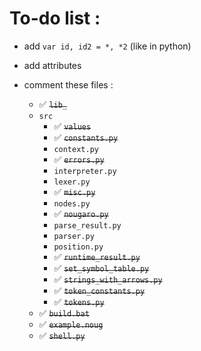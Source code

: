 # To-do list :
* add `var id, id2 = *, *2` (like in python)
* add attributes

* comment these files :
  * ✅ ~~`lib_`~~
  * `src`
    * ✅ ~~`values`~~
    * ✅ ~~`constants.py`~~
    * `context.py`
    * ✅ ~~`errors.py`~~
    * `interpreter.py`
    * `lexer.py`
    * ✅ ~~`misc.py`~~
    * `nodes.py`
    * ✅ ~~`nougaro.py`~~
    * `parse_result.py`
    * `parser.py`
    * `position.py`
    * ✅ ~~`runtime_result.py`~~
    * ✅ ~~`set_symbol_table.py`~~
    * ✅ ~~`strings_with_arrows.py`~~
    * ✅ ~~`token_constants.py`~~
    * ✅ ~~`tokens.py`~~
  * ✅ ~~`build.bat`~~
  * ✅ ~~`example.noug`~~
  * ✅ ~~`shell.py`~~
